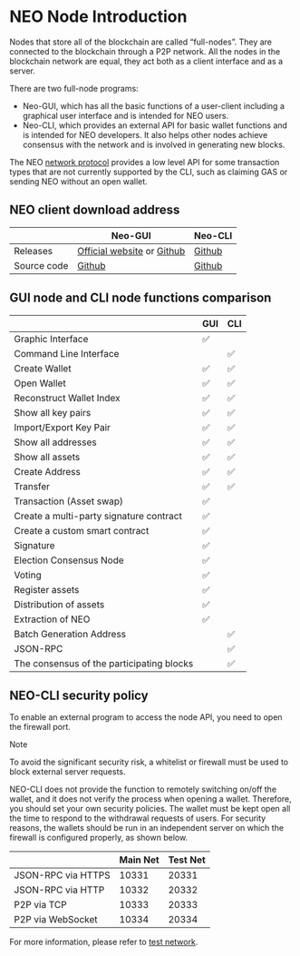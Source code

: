 # NEO Node Introduction
Nodes that store all of the blockchain are called “full-nodes”. They are connected to the blockchain through a P2P network. All the nodes in the blockchain network are equal, they act both as a client interface and as a server.

There are two full-node programs:

- Neo-GUI, which has all the basic functions of a user-client including a graphical user interface and is intended for NEO users. 
- Neo-CLI, which provides an external API for basic wallet functions and is intended for NEO developers. It also helps other nodes achieve consensus with the network and is involved in generating new blocks.

The NEO [network protocol](../network/network-protocol.md) provides a low level API for some transaction types that are not currently supported by the CLI, such as claiming GAS or sending NEO without an open wallet.

## NEO client download address

|      | Neo-GUI                        | Neo-CLI                        |
| ---- | ---------------------------------------- | ---------------------------------------- |
| Releases | [Official website](https://www.neo.org/download) or [Github](https://github.com/neo-project/neo-gui/releases) | [Github](https://github.com/neo-project/neo-cli/releases) |
| Source code | [Github](https://github.com/neo-project/neo-gui) | [Github](https://github.com/neo-project/neo-cli) |

## GUI node and CLI node functions comparison

|           | GUI  | CLI  |
| --------- | ---- | ---- |
| Graphic Interface | ✅    |      |
| Command Line Interface |      | ✅    |
| Create Wallet | ✅    | ✅    |
| Open Wallet | ✅    | ✅  |
| Reconstruct Wallet Index | ✅    | ✅    |
| Show all key pairs | ✅    | ✅    |
| Import/Export Key Pair | ✅    | ✅    |
| Show all addresses | ✅    | ✅    |
| Show all assets | ✅    | ✅    |
| Create Address | ✅    | ✅    |
| Transfer | ✅    | ✅    |
| Transaction (Asset swap)  | ✅    |      |
| Create a multi-party signature contract | ✅    |      |
| Create a custom smart contract | ✅    |      |
| Signature | ✅    |      |
| Election Consensus Node | ✅    |      |
| Voting | ✅    |      |
| Register assets | ✅    |      |
| Distribution of assets | ✅    |      |
| Extraction of NEO | ✅    |      |
| Batch Generation Address  |      | ✅    |
| JSON-RPC |      | ✅    |
| The consensus of the participating blocks |      | ✅    |

## NEO-CLI security policy

To enable an external program to access the node API, you need to open the firewall port. 

> [!Note]
>
> To avoid the significant security risk, a whitelist or firewall must be used to block external server requests.

NEO-CLI does not provide the function to remotely switching on/off the wallet, and it does not verify the process when opening a wallet. Therefore, you should set your own security policies. The wallet must be kept open all the time to respond to the withdrawal requests of users. For security reasons, the wallets should be run in an independent server on which the firewall is configured properly, as shown below. 

|                    | Main Net | Test Net |
| ------------------ | ------------ | ------------- |
| JSON-RPC via HTTPS | 10331        | 20331         |
| JSON-RPC via HTTP  | 10332        | 20332         |
| P2P via TCP        | 10333        | 20333         |
| P2P via WebSocket  | 10334        | 20334         |

For more information, please refer to [test network](../network/testnet.md).
